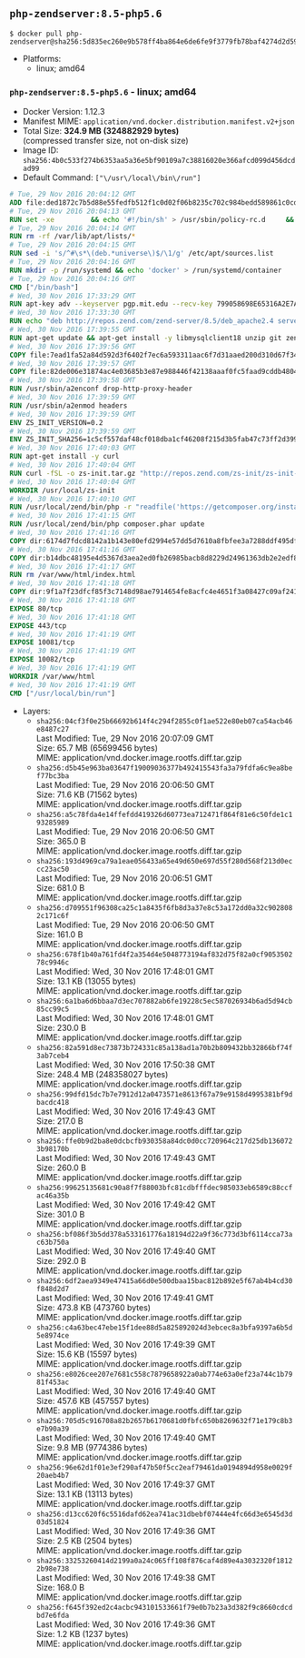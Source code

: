## `php-zendserver:8.5-php5.6`

```console
$ docker pull php-zendserver@sha256:5d835ec260e9b578ff4ba864e6de6fe9f3779fb78baf4274d2d59f5412f189dc
```

-	Platforms:
	-	linux; amd64

### `php-zendserver:8.5-php5.6` - linux; amd64

-	Docker Version: 1.12.3
-	Manifest MIME: `application/vnd.docker.distribution.manifest.v2+json`
-	Total Size: **324.9 MB (324882929 bytes)**  
	(compressed transfer size, not on-disk size)
-	Image ID: `sha256:4b0c533f274b6353aa5a36e5bf90109a7c38816020e366afcd099d456dcdad99`
-	Default Command: `["\/usr\/local\/bin\/run"]`

```dockerfile
# Tue, 29 Nov 2016 20:04:12 GMT
ADD file:ded1872c7b5d88e55fedfb512f1c0d02f06b8235c702c984bedd589861c0cd46 in / 
# Tue, 29 Nov 2016 20:04:13 GMT
RUN set -xe 		&& echo '#!/bin/sh' > /usr/sbin/policy-rc.d 	&& echo 'exit 101' >> /usr/sbin/policy-rc.d 	&& chmod +x /usr/sbin/policy-rc.d 		&& dpkg-divert --local --rename --add /sbin/initctl 	&& cp -a /usr/sbin/policy-rc.d /sbin/initctl 	&& sed -i 's/^exit.*/exit 0/' /sbin/initctl 		&& echo 'force-unsafe-io' > /etc/dpkg/dpkg.cfg.d/docker-apt-speedup 		&& echo 'DPkg::Post-Invoke { "rm -f /var/cache/apt/archives/*.deb /var/cache/apt/archives/partial/*.deb /var/cache/apt/*.bin || true"; };' > /etc/apt/apt.conf.d/docker-clean 	&& echo 'APT::Update::Post-Invoke { "rm -f /var/cache/apt/archives/*.deb /var/cache/apt/archives/partial/*.deb /var/cache/apt/*.bin || true"; };' >> /etc/apt/apt.conf.d/docker-clean 	&& echo 'Dir::Cache::pkgcache ""; Dir::Cache::srcpkgcache "";' >> /etc/apt/apt.conf.d/docker-clean 		&& echo 'Acquire::Languages "none";' > /etc/apt/apt.conf.d/docker-no-languages 		&& echo 'Acquire::GzipIndexes "true"; Acquire::CompressionTypes::Order:: "gz";' > /etc/apt/apt.conf.d/docker-gzip-indexes 		&& echo 'Apt::AutoRemove::SuggestsImportant "false";' > /etc/apt/apt.conf.d/docker-autoremove-suggests
# Tue, 29 Nov 2016 20:04:14 GMT
RUN rm -rf /var/lib/apt/lists/*
# Tue, 29 Nov 2016 20:04:15 GMT
RUN sed -i 's/^#\s*\(deb.*universe\)$/\1/g' /etc/apt/sources.list
# Tue, 29 Nov 2016 20:04:16 GMT
RUN mkdir -p /run/systemd && echo 'docker' > /run/systemd/container
# Tue, 29 Nov 2016 20:04:16 GMT
CMD ["/bin/bash"]
# Wed, 30 Nov 2016 17:33:29 GMT
RUN apt-key adv --keyserver pgp.mit.edu --recv-key 799058698E65316A2E7A4FF42EAE1437F7D2C623
# Wed, 30 Nov 2016 17:33:30 GMT
RUN echo "deb http://repos.zend.com/zend-server/8.5/deb_apache2.4 server non-free" >> /etc/apt/sources.list.d/zend-server.list
# Wed, 30 Nov 2016 17:39:55 GMT
RUN apt-get update && apt-get install -y libmysqlclient18 unzip git zend-server-php-5.6 && /usr/local/zend/bin/zendctl.sh stop
# Wed, 30 Nov 2016 17:39:56 GMT
COPY file:7ead1fa52a84d592d3f6402f7ec6a593311aac6f7d31aaed200d310d67f34d54 in /etc/ 
# Wed, 30 Nov 2016 17:39:57 GMT
COPY file:82de006e31874ac4e03685b3e87e988446f42138aaaf0fc5faad9cddb48040ba in /etc/apache2/conf-available 
# Wed, 30 Nov 2016 17:39:58 GMT
RUN /usr/sbin/a2enconf drop-http-proxy-header
# Wed, 30 Nov 2016 17:39:59 GMT
RUN /usr/sbin/a2enmod headers
# Wed, 30 Nov 2016 17:39:59 GMT
ENV ZS_INIT_VERSION=0.2
# Wed, 30 Nov 2016 17:39:59 GMT
ENV ZS_INIT_SHA256=1c5cf557daf48cf018dba1cf46208f215d3b5fab47c73ff2d39988581ebd6932
# Wed, 30 Nov 2016 17:40:03 GMT
RUN apt-get install -y curl
# Wed, 30 Nov 2016 17:40:04 GMT
RUN curl -fSL -o zs-init.tar.gz "http://repos.zend.com/zs-init/zs-init-docker-${ZS_INIT_VERSION}.tar.gz"     && echo "${ZS_INIT_SHA256} *zs-init.tar.gz" | sha256sum -c -     && mkdir /usr/local/zs-init     && tar xzf zs-init.tar.gz --strip-components=1 -C /usr/local/zs-init     && rm zs-init.tar.gz
# Wed, 30 Nov 2016 17:40:04 GMT
WORKDIR /usr/local/zs-init
# Wed, 30 Nov 2016 17:40:10 GMT
RUN /usr/local/zend/bin/php -r "readfile('https://getcomposer.org/installer');" | /usr/local/zend/bin/php
# Wed, 30 Nov 2016 17:41:15 GMT
RUN /usr/local/zend/bin/php composer.phar update
# Wed, 30 Nov 2016 17:41:16 GMT
COPY dir:6174d7fdcd8142a1b143e80efd2994e57dd5d7610a8fbfee3a7288ddf495dfdf in /usr/local/bin 
# Wed, 30 Nov 2016 17:41:16 GMT
COPY dir:b14dbc48195e4d5367d3aea2ed0fb26985bacb8d8229d24961363db2e2edf8f0 in /usr/local/zend/var/plugins/ 
# Wed, 30 Nov 2016 17:41:17 GMT
RUN rm /var/www/html/index.html
# Wed, 30 Nov 2016 17:41:18 GMT
COPY dir:9f1a7f23dfcf85f3c7148d98ae7914654fe8acfc4e4651f3a08427c09af24198 in /var/www/html 
# Wed, 30 Nov 2016 17:41:18 GMT
EXPOSE 80/tcp
# Wed, 30 Nov 2016 17:41:18 GMT
EXPOSE 443/tcp
# Wed, 30 Nov 2016 17:41:19 GMT
EXPOSE 10081/tcp
# Wed, 30 Nov 2016 17:41:19 GMT
EXPOSE 10082/tcp
# Wed, 30 Nov 2016 17:41:19 GMT
WORKDIR /var/www/html
# Wed, 30 Nov 2016 17:41:19 GMT
CMD ["/usr/local/bin/run"]
```

-	Layers:
	-	`sha256:04cf3f0e25b66692b614f4c294f2855c0f1ae522e80eb07ca54acb46e8487c27`  
		Last Modified: Tue, 29 Nov 2016 20:07:09 GMT  
		Size: 65.7 MB (65699456 bytes)  
		MIME: application/vnd.docker.image.rootfs.diff.tar.gzip
	-	`sha256:d5b45e963ba03647f19009036377b492415543fa3a79fdfa6c9ea8bef77bc3ba`  
		Last Modified: Tue, 29 Nov 2016 20:06:50 GMT  
		Size: 71.6 KB (71562 bytes)  
		MIME: application/vnd.docker.image.rootfs.diff.tar.gzip
	-	`sha256:a5c78fda4e14ffefdd419326d60773ea712471f864f81e6c50fde1c193285989`  
		Last Modified: Tue, 29 Nov 2016 20:06:50 GMT  
		Size: 365.0 B  
		MIME: application/vnd.docker.image.rootfs.diff.tar.gzip
	-	`sha256:193d4969ca79a1eae056433a65e49d650e697d55f280d568f213d0eccc23ac50`  
		Last Modified: Tue, 29 Nov 2016 20:06:51 GMT  
		Size: 681.0 B  
		MIME: application/vnd.docker.image.rootfs.diff.tar.gzip
	-	`sha256:d709551f96308ca25c1a8435f6fb8d3a37e8c53a172dd0a32c9028082c171c6f`  
		Last Modified: Tue, 29 Nov 2016 20:06:50 GMT  
		Size: 161.0 B  
		MIME: application/vnd.docker.image.rootfs.diff.tar.gzip
	-	`sha256:678f1b40a761fd4f2a354d4e5048773194af832d75f82a0cf905350278c9946c`  
		Last Modified: Wed, 30 Nov 2016 17:48:01 GMT  
		Size: 13.1 KB (13055 bytes)  
		MIME: application/vnd.docker.image.rootfs.diff.tar.gzip
	-	`sha256:6a1ba6d6bbaa7d3ec707882ab6fe19228c5ec587026934b6ad5d94cb85cc99c5`  
		Last Modified: Wed, 30 Nov 2016 17:48:01 GMT  
		Size: 230.0 B  
		MIME: application/vnd.docker.image.rootfs.diff.tar.gzip
	-	`sha256:82a591d8ec73873b724331c85a138ad1a70b2b809432bb32866bf74f3ab7ceb4`  
		Last Modified: Wed, 30 Nov 2016 17:50:38 GMT  
		Size: 248.4 MB (248358027 bytes)  
		MIME: application/vnd.docker.image.rootfs.diff.tar.gzip
	-	`sha256:99dfd15dc7b7e7912d12a0473571e8613f67a79e9158d4995381bf9dbacdc418`  
		Last Modified: Wed, 30 Nov 2016 17:49:43 GMT  
		Size: 217.0 B  
		MIME: application/vnd.docker.image.rootfs.diff.tar.gzip
	-	`sha256:ffe0b9d2ba8e0dcbcfb930358a84dc0d0cc720964c217d25db1360723b98170b`  
		Last Modified: Wed, 30 Nov 2016 17:49:43 GMT  
		Size: 260.0 B  
		MIME: application/vnd.docker.image.rootfs.diff.tar.gzip
	-	`sha256:99625135681c90a8f7f88003bfc81cdbfffdec985033eb6589c88ccfac46a35b`  
		Last Modified: Wed, 30 Nov 2016 17:49:42 GMT  
		Size: 301.0 B  
		MIME: application/vnd.docker.image.rootfs.diff.tar.gzip
	-	`sha256:bf086f3b5dd378a533161776a18194d22a9f36c773d3bf6114cca73ac63b750a`  
		Last Modified: Wed, 30 Nov 2016 17:49:40 GMT  
		Size: 292.0 B  
		MIME: application/vnd.docker.image.rootfs.diff.tar.gzip
	-	`sha256:6df2aea9349e47415a66d0e500dbaa15bac812b892e5f67ab4b4cd30f848d2d7`  
		Last Modified: Wed, 30 Nov 2016 17:49:41 GMT  
		Size: 473.8 KB (473760 bytes)  
		MIME: application/vnd.docker.image.rootfs.diff.tar.gzip
	-	`sha256:c4a63bec47ebe15f1dee88d5a825892024d3ebcec8a3bfa9397a6b5d5e8974ce`  
		Last Modified: Wed, 30 Nov 2016 17:49:39 GMT  
		Size: 15.6 KB (15597 bytes)  
		MIME: application/vnd.docker.image.rootfs.diff.tar.gzip
	-	`sha256:e8026cee207e7681c558c7879658922a0ab774e63a0ef23a744c1b7981f453ac`  
		Last Modified: Wed, 30 Nov 2016 17:49:40 GMT  
		Size: 457.6 KB (457557 bytes)  
		MIME: application/vnd.docker.image.rootfs.diff.tar.gzip
	-	`sha256:705d5c916708a82b2657b6170681d0fbfc650b8269632f71e179c8b3e7b90a39`  
		Last Modified: Wed, 30 Nov 2016 17:49:40 GMT  
		Size: 9.8 MB (9774386 bytes)  
		MIME: application/vnd.docker.image.rootfs.diff.tar.gzip
	-	`sha256:96e62d1f01e3ef290af47b50f5cc2eaf79461da0194894d958e0029f20aeb4b7`  
		Last Modified: Wed, 30 Nov 2016 17:49:37 GMT  
		Size: 13.1 KB (13113 bytes)  
		MIME: application/vnd.docker.image.rootfs.diff.tar.gzip
	-	`sha256:d13cc620f6c5516dafd62ea741ac31dbebf07444e4fc66d3e6545d3d03d51824`  
		Last Modified: Wed, 30 Nov 2016 17:49:36 GMT  
		Size: 2.5 KB (2504 bytes)  
		MIME: application/vnd.docker.image.rootfs.diff.tar.gzip
	-	`sha256:33253260414d2199a0a24c065ff108f876caf4d89e4a3032320f18122b98e738`  
		Last Modified: Wed, 30 Nov 2016 17:49:38 GMT  
		Size: 168.0 B  
		MIME: application/vnd.docker.image.rootfs.diff.tar.gzip
	-	`sha256:f645f392ed2c4acbc943101533661f79e0b7b23a3d382f9c8660cdcdbd7e6fda`  
		Last Modified: Wed, 30 Nov 2016 17:49:36 GMT  
		Size: 1.2 KB (1237 bytes)  
		MIME: application/vnd.docker.image.rootfs.diff.tar.gzip
